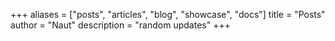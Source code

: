 +++
aliases = ["posts", "articles", "blog", "showcase", "docs"]
title = "Posts"
author = "Naut"
description = "random updates"
+++
